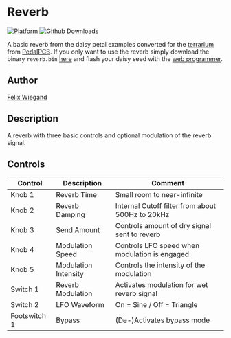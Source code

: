 # Reverb

![Platform](https://img.shields.io/badge/platform-terrarium-lightgrey)
![Github Downloads](https://img.shields.io/github/downloads/fxwiegand/terrarium-reverb/total?color=green)

A basic reverb from the daisy petal examples converted for the [terrarium](https://www.pedalpcb.com/product/pcb351/) from [PedalPCB](https://www.pedalpcb.com).
If you only want to use the reverb simply download the binary `reverb.bin` [here](https://github.com/fxwiegand/terrarium-reverb/releases) and flash your daisy seed with the [web programmer](https://electro-smith.github.io/Programmer/).

## Author

[Felix Wiegand](https://github.com/fxwiegand)

## Description

A reverb with three basic controls and optional modulation of the reverb signal.

## Controls

| Control | Description | Comment |
| --- | --- | --- |
| Knob 1 | Reverb Time | Small room to near-infinite |
| Knob 2 | Reverb Damping | Internal Cutoff filter from about 500Hz to 20kHz |
| Knob 3 | Send Amount | Controls amount of dry signal sent to reverb |
| Knob 4 | Modulation Speed | Controls LFO speed when modulation is engaged |
| Knob 5 | Modulation Intensity | Controls the intensity of the modulation |
| Switch 1 | Reverb Modulation | Activates modulation for wet reverb signal |
| Switch 2 | LFO Waveform | On = Sine / Off = Triangle |
| Footswitch 1 | Bypass | (De-)Activates bypass mode |
